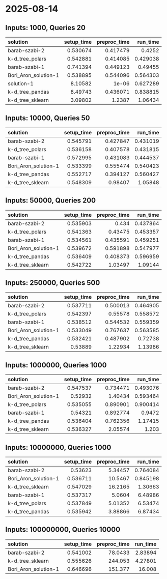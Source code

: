 # 2025-08-14

## Inputs: 1000, Queries 20

| solution             |   setup_time |   preproc_time |   run_time |
|:---------------------|-------------:|---------------:|-----------:|
| barab-szabi-2        |     0.530674 |       0.417479 |   0.4252   |
| k-d_tree_polars      |     0.542881 |       0.414085 |   0.429038 |
| barab-szabi-1        |     0.741394 |       0.449123 |   0.49455  |
| Bori_Aron_solution-1 |     0.538895 |       0.544096 |   0.564303 |
| solution-1           |     8.10582  |       1e-06    |   0.627289 |
| k-d_tree_pandas      |     8.49743  |       0.436071 |   0.838815 |
| k-d_tree_sklearn     |     3.09802  |       1.2387   |   1.06434  |

## Inputs: 10000, Queries 50

| solution             |   setup_time |   preproc_time |   run_time |
|:---------------------|-------------:|---------------:|-----------:|
| barab-szabi-2        |     0.545791 |       0.427847 |   0.431019 |
| k-d_tree_polars      |     0.536158 |       0.407578 |   0.431815 |
| barab-szabi-1        |     0.572995 |       0.431083 |   0.444537 |
| Bori_Aron_solution-1 |     0.533399 |       0.555474 |   0.540423 |
| k-d_tree_pandas      |     0.552717 |       0.394127 |   0.560427 |
| k-d_tree_sklearn     |     0.548309 |       0.98407  |   1.05848  |

## Inputs: 50000, Queries 200

| solution             |   setup_time |   preproc_time |   run_time |
|:---------------------|-------------:|---------------:|-----------:|
| barab-szabi-2        |     0.535903 |       0.434    |   0.437864 |
| k-d_tree_polars      |     0.541363 |       0.43475  |   0.453357 |
| barab-szabi-1        |     0.534561 |       0.435591 |   0.459251 |
| Bori_Aron_solution-1 |     0.539672 |       0.591898 |   0.547977 |
| k-d_tree_pandas      |     0.536409 |       0.408373 |   0.596959 |
| k-d_tree_sklearn     |     0.542722 |       1.03497  |   1.09144  |

## Inputs: 250000, Queries 500

| solution             |   setup_time |   preproc_time |   run_time |
|:---------------------|-------------:|---------------:|-----------:|
| barab-szabi-2        |     0.537711 |       0.500013 |   0.464905 |
| k-d_tree_polars      |     0.542397 |       0.55578  |   0.558572 |
| barab-szabi-1        |     0.538512 |       0.544532 |   0.559359 |
| Bori_Aron_solution-1 |     0.533049 |       0.767637 |   0.563585 |
| k-d_tree_pandas      |     0.532421 |       0.487902 |   0.72738  |
| k-d_tree_sklearn     |     0.53889  |       1.22934  |   1.13986  |

## Inputs: 1000000, Queries 1000

| solution             |   setup_time |   preproc_time |   run_time |
|:---------------------|-------------:|---------------:|-----------:|
| barab-szabi-2        |     0.547537 |       0.734471 |   0.493076 |
| Bori_Aron_solution-1 |     0.52932  |       1.40434  |   0.593464 |
| k-d_tree_polars      |     0.535055 |       0.890901 |   0.900414 |
| barab-szabi-1        |     0.54321  |       0.892774 |   0.9472   |
| k-d_tree_pandas      |     0.536404 |       0.762356 |   1.17415  |
| k-d_tree_sklearn     |     0.536327 |       2.05574  |   1.203    |

## Inputs: 10000000, Queries 1000

| solution             |   setup_time |   preproc_time |   run_time |
|:---------------------|-------------:|---------------:|-----------:|
| barab-szabi-2        |     0.53623  |        5.34457 |   0.764084 |
| Bori_Aron_solution-1 |     0.536711 |       10.5467  |   0.845198 |
| k-d_tree_sklearn     |     0.547029 |       16.2165  |   1.30663  |
| barab-szabi-1        |     0.537317 |        5.0604  |   6.48986  |
| k-d_tree_polars      |     0.537849 |        5.01352 |   6.53474  |
| k-d_tree_pandas      |     0.535942 |        3.88866 |   6.87434  |

## Inputs: 100000000, Queries 10000

| solution             |   setup_time |   preproc_time |   run_time |
|:---------------------|-------------:|---------------:|-----------:|
| barab-szabi-2        |     0.541002 |        78.0433 |    2.83894 |
| k-d_tree_sklearn     |     0.555626 |       244.053  |    4.27801 |
| Bori_Aron_solution-1 |     0.646696 |       151.377  |   16.008   |